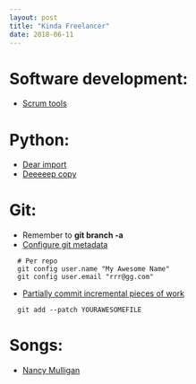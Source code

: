 ```yaml
---
layout: post
title: "Kinda Freelancer"
date: 2018-06-11
---
```

# Software development:
- [Scrum tools](https://www.daxx.com/article/free-agile-project-management-tools-for-your-scrum)

# Python:
- [Dear import](inkedin.com)
- [Deeeeep copy](https://docs.python.org/2/library/copy.html)

# Git:
- Remember to __git branch -a__
- [Configure git metadata](https://alvinalexander.com/git/git-show-change-username-email-address)
```
  # Per repo
  git config user.name "My Awesome Name"
  git config user.email "rrr@gg.com"
```
- [Partially commit incremental pieces of work](https://stackoverflow.com/a/1085191/9326078)
```
  git add --patch YOURAWESOMEFILE
```

# Songs:
- [Nancy Mulligan](https://www.youtube.com/watch?v=VFlZXlfda6Y)
